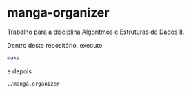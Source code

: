 # manga-organizer
Trabalho para a disciplina Algoritmos e Estruturas de Dados II.

Dentro deste repositório, execute
```bash
make
```
e depois 
```bash
./manga.organizer
```
